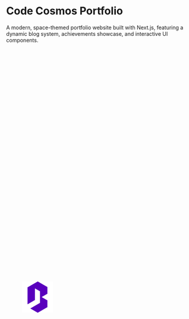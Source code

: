 # Code Cosmos Portfolio

A modern, space-themed portfolio website built with Next.js, featuring a dynamic blog system, achievements showcase, and interactive UI components.

<div style="display: grid; grid-template-columns: repeat(3, 1fr); grid-template-rows: repeat(3, 1fr); height: 100vh; justify-items: center; align-items: center;">
  <img src="public/images/1.png" alt="Code Cosmos" style="max-width: 50%; max-height: 50%; object-fit: contain;">
</div>


## 🚀 Features

- **Modern Tech Stack**
  - Next.js 15.0.3 with App Router
  - React with TypeScript
  - MongoDB for data persistence
  - Tailwind CSS for styling
  - Framer Motion for animations

- **Dynamic Blog System**
  - Markdown support for blog posts
  - Tag-based categorization
  - Search and filter capabilities
  - Responsive image handling
  - SEO optimization

- **Interactive UI**
  - Space-themed animations
  - Smooth page transitions
  - Responsive design
  - Dark mode optimized
  - Loading states and error boundaries

- **Authentication & Security**
  - Token-based authentication
  - Protected admin routes
  - Secure content management
  - Role-based access control

## 🛠️ Getting Started

1. **Clone the repository**
   ```bash
   git clone https://github.com/yourusername/code-cosmos.git
   cd code-cosmos
   ```

2. **Install dependencies**
   ```bash
   npm install
   ```

3. **Set up environment variables**
   Create a `.env.local` file:
   ```env
   MONGODB_URI=your_mongodb_connection_string
   NEXT_PUBLIC_API_URL=http://localhost:3000
   ```

4. **Run the development server**
   ```bash
   npm run dev
   ```

5. **Build for production**
   ```bash
   npm run build
   npm start
   ```

## 📁 Project Structure

```
code-cosmos/
├── src/
│   ├── app/                 # Next.js app router pages
│   ├── components/          # React components
│   │   ├── blog/           # Blog-related components
│   │   ├── sections/       # Main page sections
│   │   └── ui/             # Reusable UI components
│   ├── lib/                # Utility functions and API
│   └── styles/             # Global styles
├── public/                 # Static assets
└── types/                 # TypeScript type definitions
```

## 🔧 Core Components

- **Blog System**
  - Dynamic post creation and editing
  - Markdown support with syntax highlighting
  - Image optimization and CDN support
  - Comment system (coming soon)

- **Portfolio Sections**
  - About Me
  - Projects Showcase
  - Achievements
  - Contact Form

- **Admin Dashboard**
  - Content management
  - Analytics (coming soon)
  - User management
  - Media library

## 🎨 Design System

- **Colors**
  - Primary: Purple (#8B5CF6)
  - Background: Dark (#000000)
  - Accents: Space-themed gradients

- **Typography**
  - Headings: Space Grotesk
  - Body: Inter

- **Components**
  - Custom buttons and inputs
  - Animated cards
  - Loading skeletons
  - Toast notifications

## 📦 Dependencies

```json
{
  "dependencies": {
    "next": "15.0.3",
    "react": "^18",
    "framer-motion": "^10",
    "tailwindcss": "^3",
    "mongoose": "^7",
    "date-fns": "^2",
    "lucide-react": "^0.292.0"
  }
}
```

## 🔒 Security Features

- CSRF protection
- XSS prevention
- Rate limiting
- Input validation
- Secure headers

## 🚧 Upcoming Features

- [ ] Advanced blog filtering
- [ ] Comment system
- [ ] Newsletter integration
- [ ] Analytics dashboard
- [ ] Social media sharing
- [ ] Improved accessibility
- [ ] Multi-language support

## 🤝 Contributing

1. Fork the repository
2. Create a feature branch
3. Commit your changes
4. Push to the branch
5. Open a pull request

## 📄 License

This project is licensed under the MIT License - see the [LICENSE](LICENSE) file for details.

## 🙏 Acknowledgments

- Next.js team for the amazing framework
- Vercel for hosting
- MongoDB for database
- All contributors and supporters

---

Built with 💜 by [Your Name]
